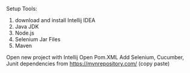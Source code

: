 Setup Tools:
  1. download and install Intellij IDEA
  2. Java JDK
  3. Node.js
  4. Selenium Jar Files
  5. Maven

Open new project with Intellij
Open Pom.XML
Add Selenium, Cucumber, Junit dependencies from https://mvnrepository.com/
     <dependecies>
           (copy paste)
     <dependencies>


